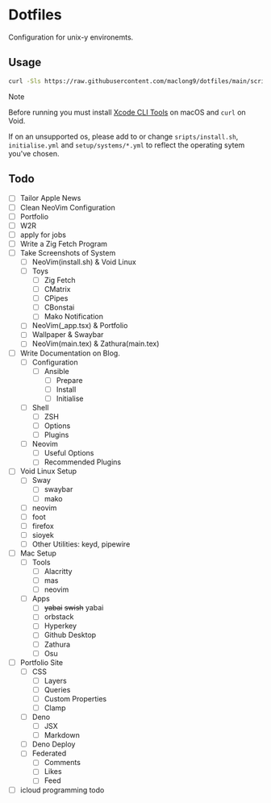 # Dotfiles

Configuration for unix-y environemts.

## Usage

```sh
curl -Sls https://raw.githubusercontent.com/maclong9/dotfiles/main/scripts/install.sh | sh -s -- "initialise"
```

> [!NOTE] 
> Before running you must install [Xcode CLI Tools](https://stackoverflow.com/a/9329325) on macOS and `curl` on Void.
> 
> If on an unsupported os, please add to or change `sripts/install.sh`, `initialise.yml` and `setup/systems/*.yml` to reflect the operating sytem you've chosen.

## Todo

- [ ] Tailor Apple News
- [ ] Clean NeoVim Configuration
- [ ] Portfolio
- [ ] W2R
- [ ] apply for jobs
- [ ] Write a Zig Fetch Program
- [ ] Take Screenshots of System
    - [ ] NeoVim(install.sh) & Void Linux
    - [ ] Toys
        - [ ] Zig Fetch
        - [ ] CMatrix
        - [ ] CPipes
        - [ ] CBonstai
        - [ ] Mako Notification
    - [ ] NeoVim(_app.tsx) & Portfolio
    - [ ] Wallpaper & Swaybar
    - [ ] NeoVim(main.tex) & Zathura(main.tex)
- [ ] Write Documentation on Blog.
  - [ ] Configuration
    - [ ] Ansible
      - [ ] Prepare
      - [ ] Install
      - [ ] Initialise
  - [ ] Shell
    - [ ] ZSH
    - [ ] Options
    - [ ] Plugins
  - [ ] Neovim
    - [ ] Useful Options
    - [ ] Recommended Plugins
- [ ] Void Linux Setup
  - [ ] Sway
    - [ ] swaybar
    - [ ] mako
  - [ ] neovim
  - [ ] foot
  - [ ] firefox
  - [ ] sioyek
  - [ ] Other Utilities: keyd, pipewire
- [ ] Mac Setup
  - [ ] Tools
    - [ ] Alacritty
    - [ ] mas
    - [ ] neovim
  - [ ] Apps
    - [ ] ~~yabai~~ ~~swish~~ yabai
    - [ ] orbstack
    - [ ] Hyperkey
    - [ ] Github Desktop
    - [ ] Zathura
    - [ ] Osu
- [ ] Portfolio Site
    - [ ] CSS
        - [ ] Layers
        - [ ] Queries
        - [ ] Custom Properties
        - [ ] Clamp
    - [ ] Deno
        - [ ] JSX
        - [ ] Markdown
    - [ ] Deno Deploy
    - [ ] Federated
        - [ ] Comments
        - [ ] Likes
        - [ ] Feed
- [ ] icloud programming todo
